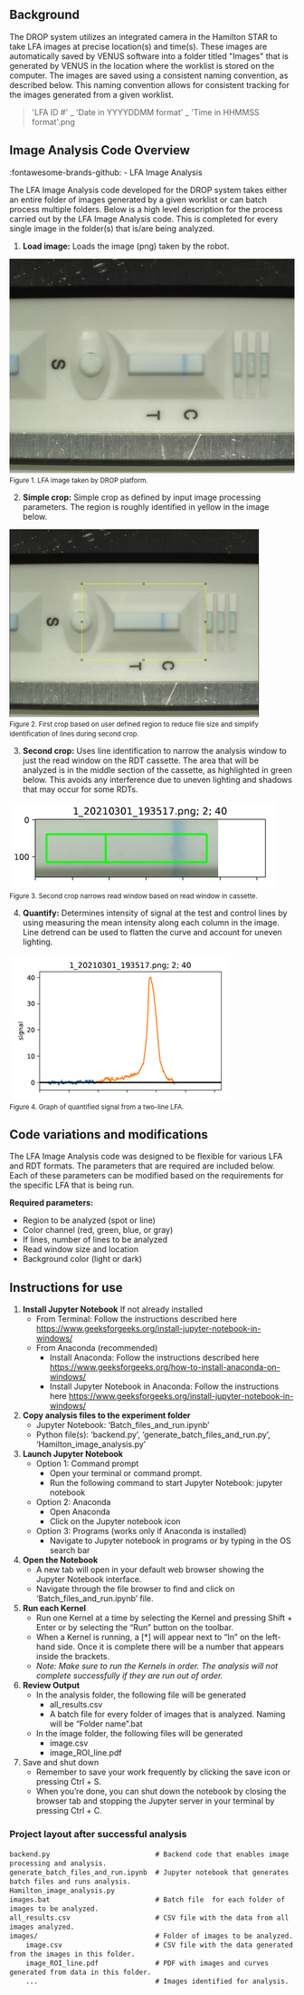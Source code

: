 ## Background 

The DROP system utilizes an integrated camera in the Hamilton STAR to take LFA images at precise location(s) and time(s). These images are automatically saved by VENUS software into a folder titled "Images" that is generated by VENUS in the location where the worklist is stored on the computer. The images are saved using a consistent naming convention, as described below. This naming convention allows for consistent tracking for the images generated from a given worklist. 

> 'LFA ID #' _ 'Date in YYYYDDMM format' _ 'Time in HHMMSS format'.png  

## Image Analysis Code Overview

:fontawesome-brands-github: - LFA Image Analysis 

The LFA Image Analysis code developed for the DROP system takes either an entire folder of images generated by a given worklist or can batch process multiple folders. Below is a high level description for the process carried out by the LFA Image Analysis code. This is completed for every single image in the folder(s) that is/are being analyzed. 

1.	**Load image:** Loads the image (png) taken by the robot.

![LFA Load Image](./images/LFA%20Load%20Image.png) <br>
<small>Figure 1. LFA image taken by DROP platform. </small>

2.	**Simple crop:** Simple crop as defined by input image processing parameters. The region is roughly identified in yellow in the image below. 

![LFA Simple Crop](./images/LFA%20Simple%20Crop.png) <br>
<small>Figure 2. First crop based on user defined region to reduce file size and simplify identification of lines during second crop. </small>

3.	**Second crop:** Uses line identification to narrow the analysis window to just the read window on the RDT cassette. The area that will be analyzed is in the middle section of the cassette, as highlighted in green below. This avoids any interference due to uneven lighting and shadows that may occur for some RDTs. 

![LFA Second Crop](./images/LFA%20Second%20Crop.png) <br>
<small>Figure 3. Second crop narrows read window based on read window in cassette. </small>

4.	**Quantify:** Determines intensity of signal at the test and control lines by using measuring the mean intensity along each column in the image. Line detrend can be used to flatten the curve and account for uneven lighting. 

![LFA Line Quantify](./images/LFA%20Line%20Quantify.png) <br>
<small>Figure 4. Graph of quantified signal from a two-line LFA. </small>


## Code variations and modifications 

The LFA Image Analysis code was designed to be flexible for various LFA and RDT formats. The parameters that are required are included below. Each of these parameters can be modified based on the requirements for the specific LFA that is being run. 

**Required parameters:**

+	Region to be analyzed (spot or line)
+	Color channel (red, green, blue, or gray)
+	If lines, number of lines to be analyzed
+	Read window size and location 
+	Background color (light or dark)

## Instructions for use

1. **Install Jupyter Notebook** If not already installed 
    + From Terminal: Follow the instructions described here https://www.geeksforgeeks.org/install-jupyter-notebook-in-windows/
    + From Anaconda (recommended)
        + Install Anaconda: Follow the instructions described here https://www.geeksforgeeks.org/how-to-install-anaconda-on-windows/
        + Install Jupyter Notebook in Anaconda: Follow the instructions here https://www.geeksforgeeks.org/install-jupyter-notebook-in-windows/
2. **Copy analysis files to the experiment folder** 
    + Jupyter Notebook: ‘Batch_files_and_run.ipynb’
    + Python file(s): ‘backend.py’, ‘generate_batch_files_and_run.py’, ‘Hamilton_image_analysis.py’
3. **Launch Jupyter Notebook**
    + Option 1: Command prompt 
        + Open your terminal or command prompt.
        + Run the following command to start Jupyter Notebook: jupyter notebook
    + Option 2: Anaconda 
        + Open Anaconda
        + Click on the Jupyter notebook icon
    + Option 3: Programs (works only if Anaconda is installed)
        + Navigate to Jupyter notebook in programs or by typing in the OS search bar
4. **Open the Notebook**
    + A new tab will open in your default web browser showing the Jupyter Notebook interface.
    + Navigate through the file browser to find and click on ‘Batch_files_and_run.ipynb’ file.
5. **Run each Kernel**
    + Run one Kernel at a time by selecting the Kernel and pressing Shift + Enter or by selecting the “Run” button on the toolbar. 
    + When a Kernel is running, a [*] will appear next to “In” on the left-hand side. Once it is complete there will be a number that appears inside the brackets. 
    + *Note: Make sure to run the Kernels in order. The analysis will not complete successfully if they are run out of order.* 
6. **Review Output**
    + In the analysis folder, the following file will be generated
        + all_results.csv
        + A batch file for every folder of images that is analyzed. Naming will be “Folder name”.bat
    + In the image folder, the following files will be generated
        + image.csv
        + image_ROI_line.pdf
7. Save and shut down 
    + Remember to save your work frequently by clicking the save icon or pressing Ctrl + S.
    + When you’re done, you can shut down the notebook by closing the browser tab and stopping the Jupyter server in your terminal by pressing Ctrl + C.

### Project layout after successful analysis

    backend.py                          # Backend code that enables image processing and analysis. 
    generate_batch_files_and_run.ipynb  # Jupyter notebook that generates batch files and runs analysis. 
    Hamilton_image_analysis.py          
    images.bat                          # Batch file  for each folder of images to be analyzed.
    all_results.csv                     # CSV file with the data from all images analyzed.
    images/                             # Folder of images to be analyzed. 
        image.csv                       # CSV file with the data generated from the images in this folder.
        image_ROI_line.pdf              # PDF with images and curves generated from data in this folder. 
        ...                             # Images identified for analysis.

